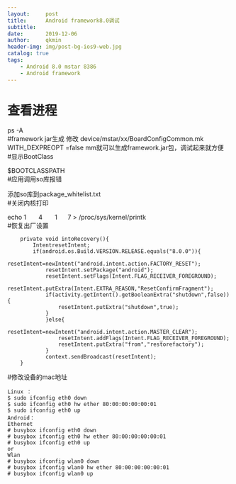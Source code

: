 ```yaml
---
layout:     post
title:      Android framework8.0调试
subtitle:   
date:       2019-12-06
author:     qkmin
header-img: img/post-bg-ios9-web.jpg
catalog: true
tags:
    - Android 8.0 mstar 8386
    - Android framework
---
```


# 查看进程

ps -A  
#framework jar生成
修改  device/mstar/xx/BoardConfigCommon.mk  
WITH_DEXPREOPT =false
mm就可以生成framework.jar包，调试起来就方便  
#显示BootClass

$BOOTCLASSPATH  
#应用调用so库报错

添加so库到package_whitelist.txt  
#关闭内核打印

echo 1       4       1      7 > /proc/sys/kernel/printk  
#恢复出厂设置

```
	private void intoRecovery(){
		IntentresetIntent;
		if(android.os.Build.VERSION.RELEASE.equals("8.0.0")){
			resetIntent=newIntent("android.intent.action.FACTORY_RESET");
			resetIntent.setPackage("android");
			resetIntent.setFlags(Intent.FLAG_RECEIVER_FOREGROUND);
			resetIntent.putExtra(Intent.EXTRA_REASON,"ResetConfirmFragment");
			if(activity.getIntent().getBooleanExtra("shutdown",false)){
				resetIntent.putExtra("shutdown",true);
			}
			}else{
				resetIntent=newIntent("android.intent.action.MASTER_CLEAR");
				resetIntent.addFlags(Intent.FLAG_RECEIVER_FOREGROUND);
				resetIntent.putExtra("from","restorefactory");
			}
			context.sendBroadcast(resetIntent);
	}

```

#修改设备的mac地址
```
Linux ：
$ sudo ifconfig eth0 down
$ sudo ifconfig eth0 hw ether 80:00:00:00:00:01
$ sudo ifconfig eth0 up
Android：
Ethernet 
# busybox ifconfig eth0 down
# busybox ifconfig eth0 hw ether 80:00:00:00:00:01
# busybox ifconfig eth0 up
or
Wlan
# busybox ifconfig wlan0 down
# busybox ifconfig wlan0 hw ether 80:00:00:00:00:01
# busybox ifconfig wlan0 up

```

